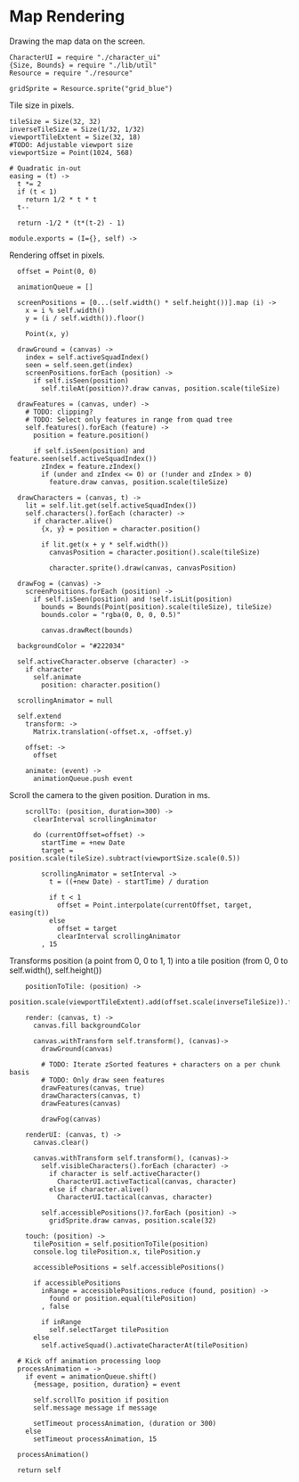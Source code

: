Map Rendering
=============

Drawing the map data on the screen.

    CharacterUI = require "./character_ui"
    {Size, Bounds} = require "./lib/util"
    Resource = require "./resource"

    gridSprite = Resource.sprite("grid_blue")

Tile size in pixels.

    tileSize = Size(32, 32)
    inverseTileSize = Size(1/32, 1/32)
    viewportTileExtent = Size(32, 18)
    #TODO: Adjustable viewport size
    viewportSize = Point(1024, 568)

    # Quadratic in-out
    easing = (t) ->
      t *= 2
      if (t < 1)
        return 1/2 * t * t
      t--

      return -1/2 * (t*(t-2) - 1)

    module.exports = (I={}, self) ->

Rendering offset in pixels.

      offset = Point(0, 0)

      animationQueue = []

      screenPositions = [0...(self.width() * self.height())].map (i) ->
        x = i % self.width()
        y = (i / self.width()).floor()

        Point(x, y)

      drawGround = (canvas) ->
        index = self.activeSquadIndex()
        seen = self.seen.get(index)
        screenPositions.forEach (position) ->
          if self.isSeen(position)
            self.tileAt(position)?.draw canvas, position.scale(tileSize)

      drawFeatures = (canvas, under) ->
        # TODO: clipping?
        # TODO: Select only features in range from quad tree
        self.features().forEach (feature) ->
          position = feature.position()

          if self.isSeen(position) and feature.seen(self.activeSquadIndex())
            zIndex = feature.zIndex()
            if (under and zIndex <= 0) or (!under and zIndex > 0)
              feature.draw canvas, position.scale(tileSize)

      drawCharacters = (canvas, t) ->
        lit = self.lit.get(self.activeSquadIndex())
        self.characters().forEach (character) ->
          if character.alive()
            {x, y} = position = character.position()

            if lit.get(x + y * self.width())
              canvasPosition = character.position().scale(tileSize)

              character.sprite().draw(canvas, canvasPosition)

      drawFog = (canvas) ->
        screenPositions.forEach (position) ->
          if self.isSeen(position) and !self.isLit(position)
            bounds = Bounds(Point(position).scale(tileSize), tileSize)
            bounds.color = "rgba(0, 0, 0, 0.5)"

            canvas.drawRect(bounds)

      backgroundColor = "#222034"

      self.activeCharacter.observe (character) ->
        if character
          self.animate
            position: character.position()

      scrollingAnimator = null

      self.extend
        transform: ->
          Matrix.translation(-offset.x, -offset.y)

        offset: ->
          offset

        animate: (event) ->
          animationQueue.push event

Scroll the camera to the given position. Duration in ms.

        scrollTo: (position, duration=300) ->
          clearInterval scrollingAnimator

          do (currentOffset=offset) ->
            startTime = +new Date
            target = position.scale(tileSize).subtract(viewportSize.scale(0.5))

            scrollingAnimator = setInterval ->
              t = ((+new Date) - startTime) / duration

              if t < 1
                offset = Point.interpolate(currentOffset, target, easing(t))
              else
                offset = target
                clearInterval scrollingAnimator
            , 15

Transforms position (a point from 0, 0 to 1, 1) into a tile position (from 0, 0
to self.width(), self.height())

        positionToTile: (position) ->
          position.scale(viewportTileExtent).add(offset.scale(inverseTileSize)).floor()

        render: (canvas, t) ->
          canvas.fill backgroundColor

          canvas.withTransform self.transform(), (canvas)->
            drawGround(canvas)

            # TODO: Iterate zSorted features + characters on a per chunk basis
            # TODO: Only draw seen features
            drawFeatures(canvas, true)
            drawCharacters(canvas, t)
            drawFeatures(canvas)

            drawFog(canvas)

        renderUI: (canvas, t) ->
          canvas.clear()

          canvas.withTransform self.transform(), (canvas)->
            self.visibleCharacters().forEach (character) ->
              if character is self.activeCharacter()
                CharacterUI.activeTactical(canvas, character)
              else if character.alive()
                CharacterUI.tactical(canvas, character)

            self.accessiblePositions()?.forEach (position) ->
              gridSprite.draw canvas, position.scale(32)

        touch: (position) ->
          tilePosition = self.positionToTile(position)
          console.log tilePosition.x, tilePosition.y

          accessiblePositions = self.accessiblePositions()

          if accessiblePositions
            inRange = accessiblePositions.reduce (found, position) ->
              found or position.equal(tilePosition)
            , false

            if inRange
              self.selectTarget tilePosition
          else
            self.activeSquad().activateCharacterAt(tilePosition)

      # Kick off animation processing loop
      processAnimation = ->
        if event = animationQueue.shift()
          {message, position, duration} = event
          
          self.scrollTo position if position
          self.message message if message

          setTimeout processAnimation, (duration or 300)
        else
          setTimeout processAnimation, 15

      processAnimation()

      return self